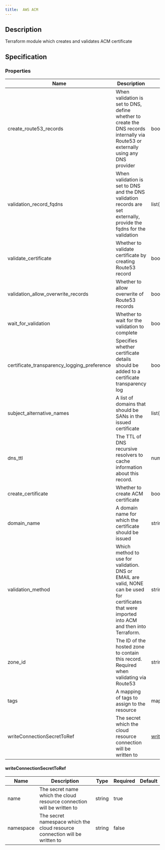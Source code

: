 ```yaml
---
title:  AWS ACM
---
```


## Description

Terraform module which creates and validates ACM certificate

## Specification


### Properties

 Name | Description | Type | Required | Default 
 ------------ | ------------- | ------------- | ------------- | ------------- 
 create_route53_records | When validation is set to DNS, define whether to create the DNS records internally via Route53 or externally using any DNS provider | bool | false |  
 validation_record_fqdns | When validation is set to DNS and the DNS validation records are set externally, provide the fqdns for the validation | list(string) | false |  
 validate_certificate | Whether to validate certificate by creating Route53 record | bool | false |  
 validation_allow_overwrite_records | Whether to allow overwrite of Route53 records | bool | false |  
 wait_for_validation | Whether to wait for the validation to complete | bool | false |  
 certificate_transparency_logging_preference | Specifies whether certificate details should be added to a certificate transparency log | bool | false |  
 subject_alternative_names | A list of domains that should be SANs in the issued certificate | list(string) | false |  
 dns_ttl | The TTL of DNS recursive resolvers to cache information about this record. | number | false |  
 create_certificate | Whether to create ACM certificate | bool | false |  
 domain_name | A domain name for which the certificate should be issued | string | false |  
 validation_method | Which method to use for validation. DNS or EMAIL are valid, NONE can be used for certificates that were imported into ACM and then into Terraform. | string | false |  
 zone_id | The ID of the hosted zone to contain this record. Required when validating via Route53 | string | false |  
 tags | A mapping of tags to assign to the resource | map(string) | false |  
 writeConnectionSecretToRef | The secret which the cloud resource connection will be written to | [writeConnectionSecretToRef](#writeConnectionSecretToRef) | false |  


#### writeConnectionSecretToRef

 Name | Description | Type | Required | Default 
 ------------ | ------------- | ------------- | ------------- | ------------- 
 name | The secret name which the cloud resource connection will be written to | string | true |  
 namespace | The secret namespace which the cloud resource connection will be written to | string | false |  
